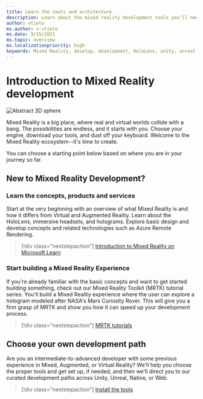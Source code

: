 ```yaml
---
title: Learn the tools and architecture
description: Learn about the mixed reality development tools you'll need to get started making apps for HoloLens and immersive headsets.
author: vtieto
ms.author: v-vtieto
ms.date: 9/15/2021
ms.topic: overview
ms.localizationpriority: high
keywords: Mixed Reality, develop, development, HoloLens, unity, unreal, directx, mixed reality headset, windows mixed reality headset, virtual reality headset, what is virtual reality, what is augmented reality, virtual reality development, augmented reality development
---
```


# Introduction to Mixed Reality development

![Abstract 3D sphere](images/development-hero-image.png)

Mixed Reality is a big place, where real and virtual worlds collide with a bang. The possibilities are endless, and it starts with you. Choose your engine, download your tools, and dust off your keyboard. Welcome to the Mixed Reality ecosystem--it's time to create.

You can choose a starting point below based  on where you are in your journey so far.

## New to Mixed Reality Development?

### Learn the concepts, products and services

Start at the very beginning with an overview of what Mixed Reality is and how it differs from Virtual and Augmented Reality. Learn about the HoloLens, immersive headsets, and holograms. Explore basic design and develop concepts and related technologies such as Azure Remote Rendering.

> [!div class="nextstepaction"]
> [Introduction to Mixed Reality on Microsoft Learn](/learn/modules/intro-to-mixed-reality)

### Start building a Mixed Reality Experience

If you're already familiar with the basic concepts and want to get started building something, check out our Mixed Reality Toolkit (MRTK) tutorial series. You'll build a Mixed Reality experience where the user can explore a hologram modeled after NASA's Mars Curiosity Rover. This will give you a firm grasp of MRTK and show you how it can speed up your development process.

> [!div class="nextstepaction"]
> [MRTK tutorials](unity/tutorials/mr-learning-base-01.md)

## Choose your own development path
Are you an intermediate-to-advanced developer with some previous experience in Mixed, Augmented, or Virtual Reality? We'll help you choose the proper tools and get set up, if needed, and then we'll direct you to our curated development paths across Unity, Unreal, Native, or Web.

> [!div class="nextstepaction"]
> [Install the tools](install-the-tools.md)


